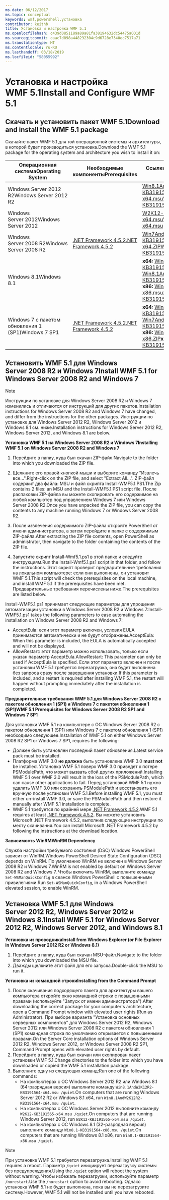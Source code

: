 ```yaml
---
ms.date: 06/12/2017
ms.topic: conceptual
keywords: wmf,powershell,установка
contributor: keithb
title: Установка и настройка WMF 5.1
ms.openlocfilehash: c439d0851189a89a81fa38194632dc54475a001d
ms.sourcegitcommit: caac7d098a448232304c9d6728e7340ec7517a71
ms.translationtype: HT
ms.contentlocale: ru-RU
ms.lasthandoff: 03/18/2019
ms.locfileid: "58055992"
---
```

# <a name="install-and-configure-wmf-51"></a><span data-ttu-id="b4316-103">Установка и настройка WMF 5.1</span><span class="sxs-lookup"><span data-stu-id="b4316-103">Install and Configure WMF 5.1</span></span>

## <a name="download-and-install-the-wmf-51-package"></a><span data-ttu-id="b4316-104">Скачать и установить пакет WMF 5.1</span><span class="sxs-lookup"><span data-stu-id="b4316-104">Download and install the WMF 5.1 package</span></span>

<span data-ttu-id="b4316-105">Скачайте пакет WMF 5.1 для той операционной системы и архитектуры, в которой будет производиться установка.</span><span class="sxs-lookup"><span data-stu-id="b4316-105">Download the WMF 5.1 package for the operating system and architecture you wish to install it on:</span></span>

| <span data-ttu-id="b4316-106">Операционная система</span><span class="sxs-lookup"><span data-stu-id="b4316-106">Operating System</span></span>       | <span data-ttu-id="b4316-107">Необходимые компоненты</span><span class="sxs-lookup"><span data-stu-id="b4316-107">Prerequisites</span></span>           | <span data-ttu-id="b4316-108">Ссылки на пакеты</span><span class="sxs-lookup"><span data-stu-id="b4316-108">Package Links</span></span>                          |
|------------------------|-------------------------|----------------------------------------|
| <span data-ttu-id="b4316-109">Windows Server 2012 R2</span><span class="sxs-lookup"><span data-stu-id="b4316-109">Windows Server 2012 R2</span></span> |                         | <span data-ttu-id="b4316-110">[Win8.1AndW2K12R2-KB3191564-x64.msu][]</span><span class="sxs-lookup"><span data-stu-id="b4316-110">[Win8.1AndW2K12R2-KB3191564-x64.msu][]</span></span> |
| <span data-ttu-id="b4316-111">Windows Server 2012</span><span class="sxs-lookup"><span data-stu-id="b4316-111">Windows Server 2012</span></span>    |                         | <span data-ttu-id="b4316-112">[W2K12-KB3191565-x64.msu][]</span><span class="sxs-lookup"><span data-stu-id="b4316-112">[W2K12-KB3191565-x64.msu][]</span></span>            |
| <span data-ttu-id="b4316-113">Windows Server 2008 R2</span><span class="sxs-lookup"><span data-stu-id="b4316-113">Windows Server 2008 R2</span></span> | <span data-ttu-id="b4316-114">[.NET Framework 4.5.2][]</span><span class="sxs-lookup"><span data-stu-id="b4316-114">[.NET Framework 4.5.2][]</span></span>| <span data-ttu-id="b4316-115">[Win7AndW2K8R2-KB3191566-x64.ZIP][]</span><span class="sxs-lookup"><span data-stu-id="b4316-115">[Win7AndW2K8R2-KB3191566-x64.ZIP][]</span></span>    |
| <span data-ttu-id="b4316-116">Windows 8.1</span><span class="sxs-lookup"><span data-stu-id="b4316-116">Windows 8.1</span></span>            |                         | <span data-ttu-id="b4316-117">**x64:** [Win8.1AndW2K12R2-KB3191564-x64.msu][]</span><span class="sxs-lookup"><span data-stu-id="b4316-117">**x64:** [Win8.1AndW2K12R2-KB3191564-x64.msu][]</span></span></br><span data-ttu-id="b4316-118">**x86:** [Win8.1-KB3191564-x86.msu][]</span><span class="sxs-lookup"><span data-stu-id="b4316-118">**x86:** [Win8.1-KB3191564-x86.msu][]</span></span> |
| <span data-ttu-id="b4316-119">Windows 7 с пакетом обновления 1 (SP1)</span><span class="sxs-lookup"><span data-stu-id="b4316-119">Windows 7 SP1</span></span>          | <span data-ttu-id="b4316-120">[.NET Framework 4.5.2][]</span><span class="sxs-lookup"><span data-stu-id="b4316-120">[.NET Framework 4.5.2][]</span></span>| <span data-ttu-id="b4316-121">**x64:** [Win7AndW2K8R2-KB3191566-x64.ZIP][]</span><span class="sxs-lookup"><span data-stu-id="b4316-121">**x64:** [Win7AndW2K8R2-KB3191566-x64.ZIP][]</span></span></br><span data-ttu-id="b4316-122">**x86:** [Win7-KB3191566-x86.ZIP][]</span><span class="sxs-lookup"><span data-stu-id="b4316-122">**x86:** [Win7-KB3191566-x86.ZIP][]</span></span> |

[.NET Framework 4.5.2]: https://www.microsoft.com/download/details.aspx?id=42642
[.NET Framework 4.5.2]: https://www.microsoft.com/download/details.aspx?id=42642
[W2K12-KB3191565-x64.msu]: https://go.microsoft.com/fwlink/?linkid=839513
[Win7-KB3191566-x86.ZIP]: https://go.microsoft.com/fwlink/?linkid=839522
[Win7AndW2K8R2-KB3191566-x64.ZIP]: https://go.microsoft.com/fwlink/?linkid=839523
[Win8.1-KB3191564-x86.msu]: https://go.microsoft.com/fwlink/?linkid=839521
[Win8.1AndW2K12R2-KB3191564-x64.msu]: https://go.microsoft.com/fwlink/?linkid=839516

## <a name="install-wmf-51-for-windows-server-2008-r2-and-windows-7"></a><span data-ttu-id="b4316-129">Установить WMF 5.1 для Windows Server 2008 R2 и Windows 7</span><span class="sxs-lookup"><span data-stu-id="b4316-129">Install WMF 5.1 for Windows Server 2008 R2 and Windows 7</span></span>

> [!NOTE]
> <span data-ttu-id="b4316-130">Инструкции по установке для Windows Server 2008 R2 и Windows 7 изменились и отличаются от инструкций для других пакетов.</span><span class="sxs-lookup"><span data-stu-id="b4316-130">Installation instructions for Windows Server 2008 R2 and Windows 7 have changed, and differ from the instructions for the other packages.</span></span> <span data-ttu-id="b4316-131">Инструкции по установке для Windows Server 2012 R2, Windows Server 2012 и Windows 8.1 см. ниже.</span><span class="sxs-lookup"><span data-stu-id="b4316-131">Installation instructions for Windows Server 2012 R2, Windows Server 2012, and Windows 8.1 are below.</span></span>

<span data-ttu-id="b4316-132">**Установка WMF 5.1 на Windows Server 2008 R2 и Windows 7**</span><span class="sxs-lookup"><span data-stu-id="b4316-132">**Installing WMF 5.1 on Windows Server 2008 R2 and Windows 7**</span></span>

1. <span data-ttu-id="b4316-133">Перейдите в папку, куда был скачан ZIP-файл.</span><span class="sxs-lookup"><span data-stu-id="b4316-133">Navigate to the folder into which you downloaded the ZIP file.</span></span>

2. <span data-ttu-id="b4316-134">Щелкните его правой кнопкой мыши и выберите команду "Извлечь все...".</span><span class="sxs-lookup"><span data-stu-id="b4316-134">Right-click on the ZIP file, and select "Extract All...".</span></span> <span data-ttu-id="b4316-135">ZIP-файл содержит два файла: MSU и файл скрипта Install-WMF5.1.PS1.</span><span class="sxs-lookup"><span data-stu-id="b4316-135">The Zip contains 2 files: an MSU and the Install-WMF5.1.PS1 script file.</span></span>
<span data-ttu-id="b4316-136">После распаковки ZIP-файла вы можете скопировать его содержимое на любой компьютер под управлением Windows 7 или Windows Server 2008 R2.</span><span class="sxs-lookup"><span data-stu-id="b4316-136">Once you have unpacked the ZIP file, you can copy the contents to any machine running Windows 7 or Windows Server 2008 R2.</span></span>

3. <span data-ttu-id="b4316-137">После извлечения содержимого ZIP-файла откройте PowerShell от имени администратора, а затем перейдите к папке с содержимым ZIP-файла.</span><span class="sxs-lookup"><span data-stu-id="b4316-137">After extracting the ZIP file contents, open PowerShell as administrator, then navigate to the folder containing the contents of the ZIP file.</span></span>

4. <span data-ttu-id="b4316-138">Запустите скрипт Install-Wmf5.1.ps1 в этой папке и следуйте инструкциям.</span><span class="sxs-lookup"><span data-stu-id="b4316-138">Run the Install-Wmf5.1.ps1 script in that folder, and follow the instructions.</span></span> <span data-ttu-id="b4316-139">Этот скрипт проверит предварительные требования на локальном компьютере: если они выполнены, он установит WMF 5.1.</span><span class="sxs-lookup"><span data-stu-id="b4316-139">This script will check the prerequisites on the local machine, and install WMF 5.1 if the prerequisites have been met.</span></span> <span data-ttu-id="b4316-140">Предварительные требования перечислены ниже.</span><span class="sxs-lookup"><span data-stu-id="b4316-140">The prerequisites are listed below.</span></span>

<span data-ttu-id="b4316-141">Install-WMF5.1.ps1 принимает следующие параметры для упрощения автоматизации установки в Windows Server 2008 R2 и Windows 7:</span><span class="sxs-lookup"><span data-stu-id="b4316-141">Install-WMF5.1.ps1 takes the following parameters to ease automating the installation on Windows Server 2008 R2 and Windows 7:</span></span>

- <span data-ttu-id="b4316-142">AcceptEula: если этот параметр включен, условия EULA принимаются автоматически и не будут отображены.</span><span class="sxs-lookup"><span data-stu-id="b4316-142">AcceptEula: When this parameter is included, the EULA is automatically accepted and will not be displayed.</span></span>
- <span data-ttu-id="b4316-143">AllowRestart: этот параметр можно использовать, только если указан параметр AcceptEula.</span><span class="sxs-lookup"><span data-stu-id="b4316-143">AllowRestart: This parameter can only be used if AcceptEula is specified.</span></span> <span data-ttu-id="b4316-144">Если этот параметр включен и после установки WMF 5.1 требуется перезагрузка, она будет выполнена без запроса сразу после завершения установки.</span><span class="sxs-lookup"><span data-stu-id="b4316-144">If this parameter is included, and a restart is required after installing WMF 5.1, the restart will happen without prompting immediately after the installation is completed.</span></span>

<span data-ttu-id="b4316-145">**Предварительные требования WMF 5.1 для Windows Server 2008 R2 с пакетом обновления 1 (SP1) и Windows 7 с пакетом обновления 1 (SP1)**</span><span class="sxs-lookup"><span data-stu-id="b4316-145">**WMF 5.1 Prerequisites for Windows Server 2008 R2 SP1 and Windows 7 SP1**</span></span>

<span data-ttu-id="b4316-146">Для установки WMF 5.1 на компьютере с ОС Windows Server 2008 R2 с пакетом обновления 1 (SP1) или Windows 7 с пакетом обновления 1 (SP1) необходимо следующее.</span><span class="sxs-lookup"><span data-stu-id="b4316-146">Installation of WMF 5.1 on either Windows Server 2008 R2 SP1 or Windows 7 SP1, requires the following:</span></span>
- <span data-ttu-id="b4316-147">Должен быть установлен последний пакет обновления.</span><span class="sxs-lookup"><span data-stu-id="b4316-147">Latest service pack must be installed.</span></span>
- <span data-ttu-id="b4316-148">Платформа WMF 3.0 **не должна** быть установлена.</span><span class="sxs-lookup"><span data-stu-id="b4316-148">WMF 3.0 **must not** be installed.</span></span> <span data-ttu-id="b4316-149">Установка WMF 5.1 поверх WMF 3.0 приведет к потере PSModulePath, что может вызвать сбой других приложений.</span><span class="sxs-lookup"><span data-stu-id="b4316-149">Installing WMF 5.1 over WMF 3.0 will result in the loss of the PSModulePath, which can cause other applications to fail.</span></span> <span data-ttu-id="b4316-150">Перед установкой WMF 5.1 нужно удалить WMF 3.0 или сохранить PSModulePath и восстановить его вручную после установки WMF 5.1.</span><span class="sxs-lookup"><span data-stu-id="b4316-150">Before installing WMF 5.1, you must either un-install WMF 3.0, or save the PSModulePath and then restore it manually after WMF 5.1 installation is complete.</span></span>
- <span data-ttu-id="b4316-151">WMF 5.1 требуется по крайней мере [.NET Framework 4.5.2](https://www.microsoft.com/en-ca/download/details.aspx?id=42642).</span><span class="sxs-lookup"><span data-stu-id="b4316-151">WMF 5.1 requires at least [.NET Framework 4.5.2](https://www.microsoft.com/en-ca/download/details.aspx?id=42642).</span></span>
<span data-ttu-id="b4316-152">Вы можете установить Microsoft .NET Framework 4.5.2, выполнив следующие инструкции по месту скачивания.</span><span class="sxs-lookup"><span data-stu-id="b4316-152">You can install Microsoft .NET Framework 4.5.2 by following the instructions at the download location.</span></span>

<span data-ttu-id="b4316-153">**Зависимость WinRM**</span><span class="sxs-lookup"><span data-stu-id="b4316-153">**WinRM Dependency**</span></span>

<span data-ttu-id="b4316-154">Служба настройки требуемого состояния (DSC) Windows PowerShell зависит от WinRM.</span><span class="sxs-lookup"><span data-stu-id="b4316-154">Windows PowerShell Desired State Configuration (DSC) depends on WinRM.</span></span>
<span data-ttu-id="b4316-155">По умолчанию WinRM не включен в Windows Server 2008 R2 и Windows 7.</span><span class="sxs-lookup"><span data-stu-id="b4316-155">WinRM is not enabled by default on Windows Server 2008 R2 and Windows 7.</span></span>
<span data-ttu-id="b4316-156">Чтобы включить WinRM, выполните команду `Set-WSManQuickConfig` в сеансе Windows PowerShell с повышенными привилегиями.</span><span class="sxs-lookup"><span data-stu-id="b4316-156">Run `Set-WSManQuickConfig`, in a Windows PowerShell elevated session, to enable WinRM.</span></span>

## <a name="install-wmf-51-for-windows-server-2012-r2-windows-server-2012-and-windows-81"></a><span data-ttu-id="b4316-157">Установка WMF 5.1 для Windows Server 2012 R2, Windows Server 2012 и Windows 8.1</span><span class="sxs-lookup"><span data-stu-id="b4316-157">Install WMF 5.1 for Windows Server 2012 R2, Windows Server 2012, and Windows 8.1</span></span>

<span data-ttu-id="b4316-158">**Установка из проводника**</span><span class="sxs-lookup"><span data-stu-id="b4316-158">**Install from Windows Explorer (or File Explorer in Windows Server 2012 R2 or Windows 8.1)**</span></span>

1. <span data-ttu-id="b4316-159">Перейдите в папку, куда был скачан MSU-файл.</span><span class="sxs-lookup"><span data-stu-id="b4316-159">Navigate to the folder into which you downloaded the MSU file.</span></span>
2. <span data-ttu-id="b4316-160">Дважды щелкните этот файл для его запуска.</span><span class="sxs-lookup"><span data-stu-id="b4316-160">Double-click the MSU to run it.</span></span>

<span data-ttu-id="b4316-161">**Установка из командной строки**</span><span class="sxs-lookup"><span data-stu-id="b4316-161">**Installing from the Command Prompt**</span></span>

1. <span data-ttu-id="b4316-162">После скачивания подходящего пакета для архитектуры вашего компьютера откройте окно командной строки с повышенными правами (используйте "Запуск от имени администратора").</span><span class="sxs-lookup"><span data-stu-id="b4316-162">After downloading the correct package for your computer's architecture, open a Command Prompt window with elevated user rights (Run as Administrator).</span></span> <span data-ttu-id="b4316-163">При выборе варианта "Установка основных серверных компонентов" для Windows Server 2012 R2, Windows Server 2012 или Windows Server 2008 R2 с пакетом обновления 1 (SP1) командная строка по умолчанию открывается с повышенными правами.</span><span class="sxs-lookup"><span data-stu-id="b4316-163">On the Server Core installation options of Windows Server 2012 R2, Windows Server 2012, or Windows Server 2008 R2 SP1, Command Prompt opens with elevated user rights by default.</span></span>
2. <span data-ttu-id="b4316-164">Перейдите в папку, куда был скачан или скопирован пакет установки WMF 5.1.</span><span class="sxs-lookup"><span data-stu-id="b4316-164">Change directories to the folder into which you have downloaded or copied the WMF 5.1 installation package.</span></span>
3. <span data-ttu-id="b4316-165">Выполните одну из следующих команд:</span><span class="sxs-lookup"><span data-stu-id="b4316-165">Run one of the following commands:</span></span>
   - <span data-ttu-id="b4316-166">На компьютерах с ОС Windows Server 2012 R2 или Windows 8.1 (64-разрядная версия) выполните команду `Win8.1AndW2K12R2-KB3191564-x64.msu /quiet`.</span><span class="sxs-lookup"><span data-stu-id="b4316-166">On computers that are running Windows Server 2012 R2 or Windows 8.1 x64, run `Win8.1AndW2K12R2-KB3191564-x64.msu /quiet`.</span></span>
   - <span data-ttu-id="b4316-167">На компьютерах с ОС Windows Server 2012 выполните команду `W2K12-KB3191565-x64.msu /quiet`.</span><span class="sxs-lookup"><span data-stu-id="b4316-167">On computers that are running Windows Server 2012, run `W2K12-KB3191565-x64.msu /quiet`.</span></span>
   - <span data-ttu-id="b4316-168">На компьютерах с ОС Windows 8.1 (32-разрядная версия) выполните команду `Win8.1-KB3191564-x86.msu /quiet`.</span><span class="sxs-lookup"><span data-stu-id="b4316-168">On computers that are running Windows 8.1 x86, run `Win8.1-KB3191564-x86.msu /quiet`.</span></span>

> [!NOTE]
> <span data-ttu-id="b4316-169">При установке WMF 5.1 требуется перезагрузка.</span><span class="sxs-lookup"><span data-stu-id="b4316-169">Installing WMF 5.1 requires a reboot.</span></span> <span data-ttu-id="b4316-170">Параметр `/quiet` инициирует перезагрузку системы без предупреждения.</span><span class="sxs-lookup"><span data-stu-id="b4316-170">Using the `/quiet` option will reboot the system without warning.</span></span>
> <span data-ttu-id="b4316-171">Чтобы избежать перезагрузки, используйте параметр `/norestart`.</span><span class="sxs-lookup"><span data-stu-id="b4316-171">Use the `/norestart` option to avoid rebooting.</span></span> <span data-ttu-id="b4316-172">Однако установка WMF 5.1 не будет выполнена, пока вы не перезагрузите систему.</span><span class="sxs-lookup"><span data-stu-id="b4316-172">However, WMF 5.1 will not be installed until you have rebooted.</span></span>
